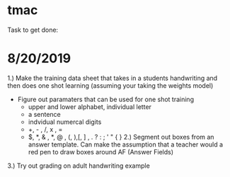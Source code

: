 # tmac
Task to get done:

# 8/20/2019
 
1.) Make the training data sheet that takes in a students handwriting and then does one shot learning (assuming your taking the weights model)
  - Figure out paramaters that can be used for one shot training
    - upper and lower alphabet, individual letter 
    - a sentence
    - indvidual numercal digits
    - +, - , /, x , = 
    - $, *, & , *, @ , (, ),[, ] , . ? : ; ' " { } 
2.) Segment out boxes from an answer template. Can make the assumption that a teacher would a red pen to draw boxes around AF (Answer Fields)

3.) Try out grading on adult handwriting example
